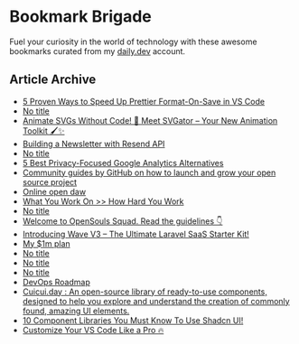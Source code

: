# Bookmark Brigade
Fuel your curiosity in the world of technology with these awesome bookmarks curated from my [daily.dev](https://app.daily.dev/Anmol-Baranwal) account.

## Article Archive

<!-- DAILY-DEV-BOOKMARKS:START -->
- [5 Proven Ways to Speed Up Prettier Format-On-Save in VS Code](https://app.daily.dev/posts/c8KQs93wU?utm_source=rss&utm_medium=bookmarks&utm_campaign=iWZFqWGzJuZ3TMf4ZW9aZ)
- [No title](https://app.daily.dev/posts/MO3feqnvu?utm_source=rss&utm_medium=bookmarks&utm_campaign=iWZFqWGzJuZ3TMf4ZW9aZ)
- [Animate SVGs Without Code! 🚀 Meet SVGator – Your New Animation Toolkit 🖌️✨](https://app.daily.dev/posts/Wl6NkZIj0?utm_source=rss&utm_medium=bookmarks&utm_campaign=iWZFqWGzJuZ3TMf4ZW9aZ)
- [Building a Newsletter with Resend API](https://app.daily.dev/posts/bXgucK8ds?utm_source=rss&utm_medium=bookmarks&utm_campaign=iWZFqWGzJuZ3TMf4ZW9aZ)
- [No title](https://app.daily.dev/posts/ifvWAGNtn?utm_source=rss&utm_medium=bookmarks&utm_campaign=iWZFqWGzJuZ3TMf4ZW9aZ)
- [5 Best Privacy-Focused Google Analytics Alternatives](https://app.daily.dev/posts/kIptNPi6x?utm_source=rss&utm_medium=bookmarks&utm_campaign=iWZFqWGzJuZ3TMf4ZW9aZ)
- [Community guides by GitHub on how to launch and grow your open source project](https://app.daily.dev/posts/y9NP1EBNA?utm_source=rss&utm_medium=bookmarks&utm_campaign=iWZFqWGzJuZ3TMf4ZW9aZ)
- [Online open daw](https://app.daily.dev/posts/GxBsRO7pM?utm_source=rss&utm_medium=bookmarks&utm_campaign=iWZFqWGzJuZ3TMf4ZW9aZ)
- [What You Work On &gt;&gt; How Hard You Work](https://app.daily.dev/posts/ZLxIc8asp?utm_source=rss&utm_medium=bookmarks&utm_campaign=iWZFqWGzJuZ3TMf4ZW9aZ)
- [No title](https://app.daily.dev/posts/hTtADucgF?utm_source=rss&utm_medium=bookmarks&utm_campaign=iWZFqWGzJuZ3TMf4ZW9aZ)
- [Welcome to OpenSouls Squad. Read the guidelines 👇](https://app.daily.dev/posts/ob0dAPI4F?utm_source=rss&utm_medium=bookmarks&utm_campaign=iWZFqWGzJuZ3TMf4ZW9aZ)
- [Introducing Wave V3 – The Ultimate Laravel SaaS Starter Kit!](https://app.daily.dev/posts/v4Uk9aY1t?utm_source=rss&utm_medium=bookmarks&utm_campaign=iWZFqWGzJuZ3TMf4ZW9aZ)
- [My $1m plan](https://app.daily.dev/posts/mPrgQibA3?utm_source=rss&utm_medium=bookmarks&utm_campaign=iWZFqWGzJuZ3TMf4ZW9aZ)
- [No title](https://app.daily.dev/posts/6UB8JCpXz?utm_source=rss&utm_medium=bookmarks&utm_campaign=iWZFqWGzJuZ3TMf4ZW9aZ)
- [No title](https://app.daily.dev/posts/TkRasSPpa?utm_source=rss&utm_medium=bookmarks&utm_campaign=iWZFqWGzJuZ3TMf4ZW9aZ)
- [No title](https://app.daily.dev/posts/nFgbQoGg6?utm_source=rss&utm_medium=bookmarks&utm_campaign=iWZFqWGzJuZ3TMf4ZW9aZ)
- [DevOps Roadmap](https://app.daily.dev/posts/DCsFRbvEa?utm_source=rss&utm_medium=bookmarks&utm_campaign=iWZFqWGzJuZ3TMf4ZW9aZ)
- [Cuicui.day : An open-source library of ready-to-use components, designed to help you explore and understand the creation of commonly found, amazing UI elements.](https://app.daily.dev/posts/TDV3y6imC?utm_source=rss&utm_medium=bookmarks&utm_campaign=iWZFqWGzJuZ3TMf4ZW9aZ)
- [10 Component Libraries You Must Know To Use Shadcn UI!](https://app.daily.dev/posts/iDqDPN9QH?utm_source=rss&utm_medium=bookmarks&utm_campaign=iWZFqWGzJuZ3TMf4ZW9aZ)
- [Customize Your VS Code Like a Pro 🔥](https://app.daily.dev/posts/Zx1XCpHAO?utm_source=rss&utm_medium=bookmarks&utm_campaign=iWZFqWGzJuZ3TMf4ZW9aZ)
<!-- DAILY-DEV-BOOKMARKS:END -->
